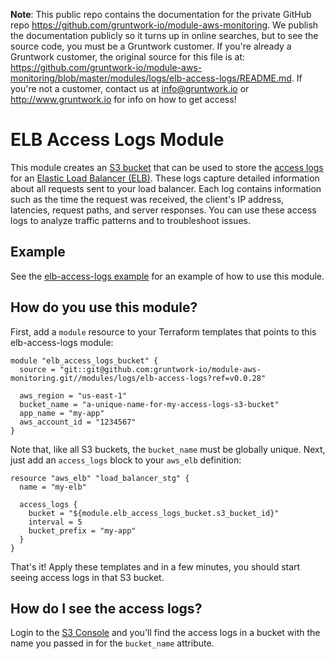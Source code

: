 **Note**: This public repo contains the documentation for the private GitHub repo <https://github.com/gruntwork-io/module-aws-monitoring>.
We publish the documentation publicly so it turns up in online searches, but to see the source code, you must be a Gruntwork customer.
If you're already a Gruntwork customer, the original source for this file is at: <https://github.com/gruntwork-io/module-aws-monitoring/blob/master/modules/logs/elb-access-logs/README.md>.
If you're not a customer, contact us at <info@gruntwork.io> or <http://www.gruntwork.io> for info on how to get access!

# ELB Access Logs Module

This module creates an [S3 bucket](https://aws.amazon.com/s3/) that can be used to store the [access
logs](http://docs.aws.amazon.com/ElasticLoadBalancing/latest/DeveloperGuide/access-log-collection.html) for an
[Elastic Load Balancer (ELB)](https://aws.amazon.com/elasticloadbalancing/). These logs capture detailed information
about all requests sent to your load balancer. Each log contains information such as the time the request was received,
the client's IP address, latencies, request paths, and server responses. You can use these access logs to analyze
traffic patterns and to troubleshoot issues.

## Example

See the [elb-access-logs example](/examples/elb-access-logs) for an example of how to use this module.

## How do you use this module?

First, add a `module` resource to your Terraform templates that points to this elb-access-logs module:

```hcl
module "elb_access_logs_bucket" {
  source = "git::git@github.com:gruntwork-io/module-aws-monitoring.git//modules/logs/elb-access-logs?ref=v0.0.28"

  aws_region = "us-east-1"
  bucket_name = "a-unique-name-for-my-access-logs-s3-bucket"
  app_name = "my-app"
  aws_account_id = "1234567"
}
```

Note that, like all S3 buckets, the `bucket_name` must be globally unique. Next, just add an `access_logs` block
to your `aws_elb` definition:

```hcl
resource "aws_elb" "load_balancer_stg" {
  name = "my-elb"

  access_logs {
    bucket = "${module.elb_access_logs_bucket.s3_bucket_id}"
    interval = 5
    bucket_prefix = "my-app"
  }
}
```

That's it! Apply these templates and in a few minutes, you should start seeing access logs in that S3 bucket.

## How do I see the access logs?

Login to the [S3 Console](https://console.aws.amazon.com/s3/home) and you'll find the access logs in a bucket with the
name you passed in for the `bucket_name` attribute.